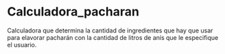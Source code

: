 # Calculadora_pacharan
Calculadora que determina la cantidad de ingredientes que hay que usar para elavorar pacharán con la cantidad de litros de anís que le especifique el usuario.
